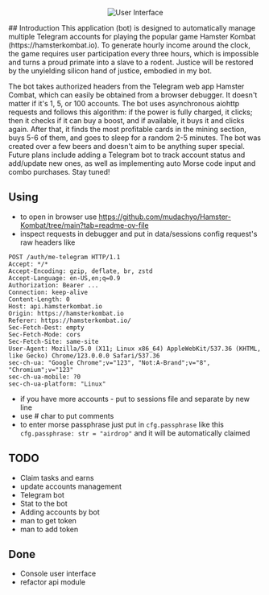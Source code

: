 <p align="center">
  <img src="https://github.com/9ft6/hamster_farm/raw/media/pics/cui.png" alt="User Interface">
</p>
## Introduction
This application (bot) is designed to automatically manage multiple Telegram accounts for playing the popular game Hamster Kombat (https://hamsterkombat.io). To generate hourly income around the clock, the game requires user participation every three hours, which is impossible and turns a proud primate into a slave to a rodent. Justice will be restored by the unyielding silicon hand of justice, embodied in my bot.

The bot takes authorized headers from the Telegram web app Hamster Combat, which can easily be obtained from a browser debugger. It doesn't matter if it's 1, 5, or 100 accounts. The bot uses asynchronous aiohttp requests and follows this algorithm: if the power is fully charged, it clicks; then it checks if it can buy a boost, and if available, it buys it and clicks again. After that, it finds the most profitable cards in the mining section, buys 5-6 of them, and goes to sleep for a random 2-5 minutes. The bot was created over a few beers and doesn't aim to be anything super special. Future plans include adding a Telegram bot to track account status and add/update new ones, as well as implementing auto Morse code input and combo purchases. Stay tuned!

## Using
- to open in browser use
https://github.com/mudachyo/Hamster-Kombat/tree/main?tab=readme-ov-file
- inspect requests in debugger and put in data/sessions config request's raw headers like 
```
POST /auth/me-telegram HTTP/1.1
Accept: */*
Accept-Encoding: gzip, deflate, br, zstd
Accept-Language: en-US,en;q=0.9
Authorization: Bearer ...
Connection: keep-alive
Content-Length: 0
Host: api.hamsterkombat.io
Origin: https://hamsterkombat.io
Referer: https://hamsterkombat.io/
Sec-Fetch-Dest: empty
Sec-Fetch-Mode: cors
Sec-Fetch-Site: same-site
User-Agent: Mozilla/5.0 (X11; Linux x86_64) AppleWebKit/537.36 (KHTML, like Gecko) Chrome/123.0.0.0 Safari/537.36
sec-ch-ua: "Google Chrome";v="123", "Not:A-Brand";v="8", "Chromium";v="123"
sec-ch-ua-mobile: ?0
sec-ch-ua-platform: "Linux"
```
- if you have more accounts - put to sessions file and separate by new line
- use # char to put comments
- to enter morse passphrase just put in ```cfg.passphrase``` like this ```cfg.passphrase: str = "airdrop"``` and it will be automatically claimed

## TODO
- Claim tasks and earns
- update accounts management
- Telegram bot
- Stat to the bot
- Adding accounts by bot
- man to get token
- man to add token

## Done
- Console user interface
- refactor api module 
